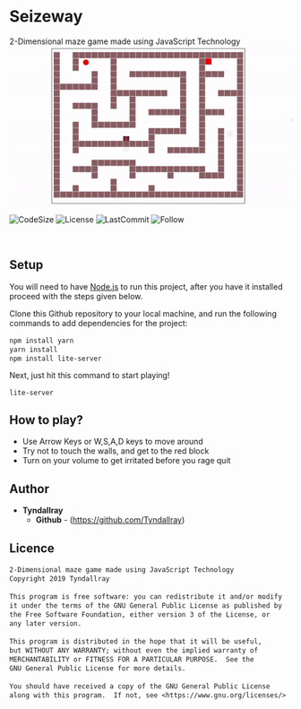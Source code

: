 # Seizeway
2-Dimensional maze game made using JavaScript Technology
<img src="https://github.com/Tyndallray/Seizeway/blob/master/Assets/seizeway.gif" alt="Seizeway" style="width:200;height:200">

![CodeSize](https://img.shields.io/github/languages/code-size/Tyndallray/Seizeway)
![License](https://img.shields.io/github/license/Tyndallray/Seizeway)
![LastCommit](https://img.shields.io/github/last-commit/Tyndallray/Seizeway)
![Follow](https://img.shields.io/github/followers/Tyndallray?style=social)

<br />

## Setup
You will need to have [Node.js](https://nodejs.org/en/download/) to run this project, after you have it installed proceed with the steps given below.

Clone this Github repository to your local machine, and run the following commands to add dependencies for the project:
```
npm install yarn
yarn install
npm install lite-server
```

Next, just hit this command to start playing!
```
lite-server
```


## How to play?
   * Use Arrow Keys or W,S,A,D keys to move around
   * Try not to touch the walls, and get to the red block
   * Turn on your volume to get irritated before you rage quit

## Author

* **Tyndallray**
    * **Github** - (https://github.com/Tyndallray)

## Licence
```
2-Dimensional maze game made using JavaScript Technology
Copyright 2019 Tyndallray

This program is free software: you can redistribute it and/or modify
it under the terms of the GNU General Public License as published by
the Free Software Foundation, either version 3 of the License, or
any later version.

This program is distributed in the hope that it will be useful,
but WITHOUT ANY WARRANTY; without even the implied warranty of
MERCHANTABILITY or FITNESS FOR A PARTICULAR PURPOSE.  See the
GNU General Public License for more details.

You should have received a copy of the GNU General Public License
along with this program.  If not, see <https://www.gnu.org/licenses/>
```
